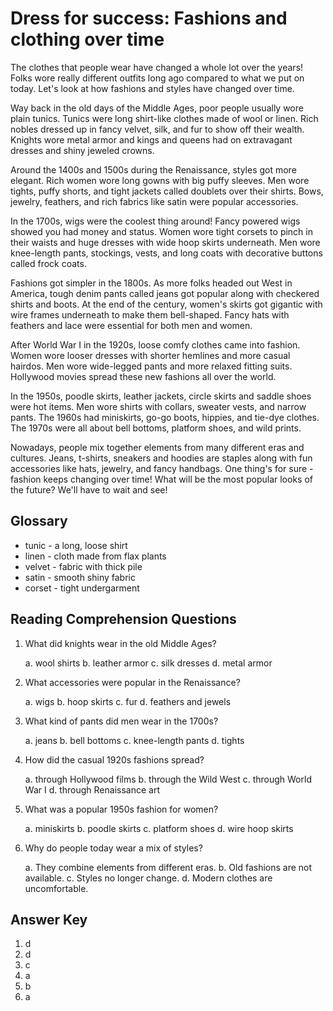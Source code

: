 # Dress for success: Fashions and clothing over time

The clothes that people wear have changed a whole lot over the years! Folks wore really different outfits long ago compared to what we put on today. Let's look at how fashions and styles have changed over time.

Way back in the old days of the Middle Ages, poor people usually wore plain tunics. Tunics were long shirt-like clothes made of wool or linen. Rich nobles dressed up in fancy velvet, silk, and fur to show off their wealth. Knights wore metal armor and kings and queens had on extravagant dresses and shiny jeweled crowns.

Around the 1400s and 1500s during the Renaissance, styles got more elegant. Rich women wore long gowns with big puffy sleeves. Men wore tights, puffy shorts, and tight jackets called doublets over their shirts. Bows, jewelry, feathers, and rich fabrics like satin were popular accessories.

In the 1700s, wigs were the coolest thing around! Fancy powered wigs showed you had money and status. Women wore tight corsets to pinch in their waists and huge dresses with wide hoop skirts underneath. Men wore knee-length pants, stockings, vests, and long coats with decorative buttons called frock coats.

Fashions got simpler in the 1800s. As more folks headed out West in America, tough denim pants called jeans got popular along with checkered shirts and boots. At the end of the century, women's skirts got gigantic with wire frames underneath to make them bell-shaped. Fancy hats with feathers and lace were essential for both men and women.

After World War I in the 1920s, loose comfy clothes came into fashion. Women wore looser dresses with shorter hemlines and more casual hairdos. Men wore wide-legged pants and more relaxed fitting suits. Hollywood movies spread these new fashions all over the world.

In the 1950s, poodle skirts, leather jackets, circle skirts and saddle shoes were hot items. Men wore shirts with collars, sweater vests, and narrow pants. The 1960s had miniskirts, go-go boots, hippies, and tie-dye clothes. The 1970s were all about bell bottoms, platform shoes, and wild prints.

Nowadays, people mix together elements from many different eras and cultures. Jeans, t-shirts, sneakers and hoodies are staples along with fun accessories like hats, jewelry, and fancy handbags. One thing's for sure - fashion keeps changing over time! What will be the most popular looks of the future? We'll have to wait and see!

## Glossary

- tunic - a long, loose shirt
- linen - cloth made from flax plants
- velvet - fabric with thick pile
- satin - smooth shiny fabric
- corset - tight undergarment

## Reading Comprehension Questions

1. What did knights wear in the old Middle Ages?

   a. wool shirts
   b. leather armor
   c. silk dresses
   d. metal armor

2. What accessories were popular in the Renaissance?

   a. wigs
   b. hoop skirts
   c. fur
   d. feathers and jewels

3. What kind of pants did men wear in the 1700s?

   a. jeans
   b. bell bottoms
   c. knee-length pants
   d. tights

4. How did the casual 1920s fashions spread?

   a. through Hollywood films
   b. through the Wild West
   c. through World War I
   d. through Renaissance art

5. What was a popular 1950s fashion for women?

   a. miniskirts
   b. poodle skirts
   c. platform shoes
   d. wire hoop skirts

6. Why do people today wear a mix of styles?

   a. They combine elements from different eras.
   b. Old fashions are not available.
   c. Styles no longer change.
   d. Modern clothes are uncomfortable.

## Answer Key

1. d
2. d
3. c
4. a
5. b
6. a

